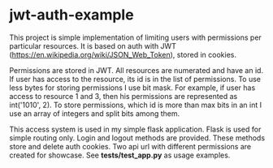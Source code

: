 # jwt-auth-example

This project is simple implementation of limiting users with
permissions per particular resources. It is based on auth with
JWT (https://en.wikipedia.org/wiki/JSON_Web_Token), stored in cookies.

Permissions are stored in JWT.
All resources are numerated and have an id. 
If user has access to the resource, its id is in the list of permissions.
To use less bytes for storing permissions I use bit mask.
For example, if user has access to resource 1 and 3, then
his permissions are represented as int('1010', 2).
To store permissions, which id is more than max bits in an int
I use an array of integers and split bits among them.

This access system is used in my simple flask application.
Flask is used for simple routing only.
Login and logout methods are provided. These methods store and delete
auth cookies. Two api url with different permissions are created for
showcase. See **tests/test_app.py** as usage examples.
